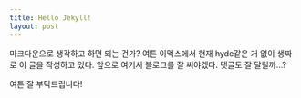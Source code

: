 ```yaml
---
title: Hello Jekyll!
layout: post
---
```

마크다운으로 생각하고 하면 되는 건가?
여튼 이맥스에서 현재 hyde같은 거 없이 생짜로 이 글을 작성하고 있다.
앞으로 여기서 블로그를 잘 써야겠다. 댓글도 잘 달릴까...?

여튼 잘 부탁드립니다!